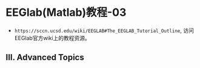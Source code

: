 # EEGlab(Matlab)教程-03
- `https://sccn.ucsd.edu/wiki/EEGLAB#The_EEGLAB_Tutorial_Outline`, 访问EEGlab官方wiki上的教程资源。

## III. Advanced Topics
